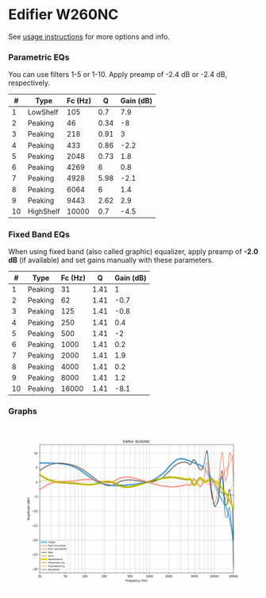 # Edifier W260NC
See [usage instructions](https://github.com/jaakkopasanen/AutoEq#usage) for more options and info.

### Parametric EQs
You can use filters 1-5 or 1-10. Apply preamp of -2.4 dB or -2.4 dB, respectively.

|   # | Type      |   Fc (Hz) |    Q |   Gain (dB) |
|-----|-----------|-----------|------|-------------|
|   1 | LowShelf  |       105 | 0.7  |         7.9 |
|   2 | Peaking   |        46 | 0.34 |        -8   |
|   3 | Peaking   |       218 | 0.91 |         3   |
|   4 | Peaking   |       433 | 0.86 |        -2.2 |
|   5 | Peaking   |      2048 | 0.73 |         1.8 |
|   6 | Peaking   |      4269 | 6    |         0.8 |
|   7 | Peaking   |      4928 | 5.98 |        -2.1 |
|   8 | Peaking   |      6064 | 6    |         1.4 |
|   9 | Peaking   |      9443 | 2.62 |         2.9 |
|  10 | HighShelf |     10000 | 0.7  |        -4.5 |

### Fixed Band EQs
When using fixed band (also called graphic) equalizer, apply preamp of **-2.0 dB** (if available) and set gains manually with these parameters.

|   # | Type    |   Fc (Hz) |    Q |   Gain (dB) |
|-----|---------|-----------|------|-------------|
|   1 | Peaking |        31 | 1.41 |         1   |
|   2 | Peaking |        62 | 1.41 |        -0.7 |
|   3 | Peaking |       125 | 1.41 |        -0.8 |
|   4 | Peaking |       250 | 1.41 |         0.4 |
|   5 | Peaking |       500 | 1.41 |        -2   |
|   6 | Peaking |      1000 | 1.41 |         0.2 |
|   7 | Peaking |      2000 | 1.41 |         1.9 |
|   8 | Peaking |      4000 | 1.41 |         0.2 |
|   9 | Peaking |      8000 | 1.41 |         1.2 |
|  10 | Peaking |     16000 | 1.41 |        -8.1 |

### Graphs
![](./Edifier%20W260NC.png)
